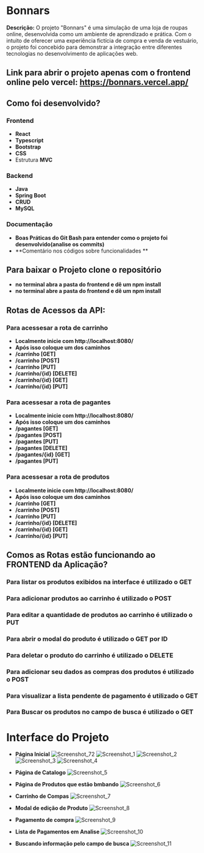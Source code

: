 # Bonnars

**Descrição:** O projeto "Bonnars" é uma simulação de uma loja de roupas online, desenvolvida como um ambiente de aprendizado e prática. Com o intuito de oferecer uma experiência fictícia de compra e venda de vestuário, o projeto foi concebido para demonstrar a integração entre diferentes tecnologias no desenvolvimento de aplicações web.


## Link para abrir o projeto apenas com o frontend online pelo vercel: https://bonnars.vercel.app/



## Como foi desenvolvido?

### Frontend
- **React**
- **Typescript**
- **Bootstrap**
- **CSS**
- Estrutura **MVC**

### Backend
- **Java**
- **Spring Boot**
- **CRUD**
- **MySQL**

### Documentação
- **Boas Práticas do Git Bash para entender como o projeto foi desenvolvido(analise os commits)**
- **Comentário nos códigos sobre funcionalidades **

## Para baixar o Projeto clone o repositório
- **no terminal abra a pasta do frontend e dê um npm install**
- **no terminal abre a pasta do frontend e dê um npm install**

## Rotas de Acessos da API:

### Para acessesar a rota de carrinho
- **Localmente inicie com http://localhost:8080/**
- **Após isso coloque um dos caminhos**
- **/carrinho  [GET]**
- **/carrinho  [POST]**
- **/carrinho  [PUT]**
- **/carrinho/{id}  [DELETE]**
- **/carrinho/{id}  [GET]**
- **/carrinho/{id}  [PUT]**


### Para acessesar a rota de pagantes
- **Localmente inicie com http://localhost:8080/**
- **Após isso coloque um dos caminhos**
- **/pagantes  [GET]**
- **/pagantes  [POST]**
- **/pagantes  [PUT]**
- **/pagantes  [DELETE]**
- **/pagantes/{id}  [GET]**
- **/pagantes  [PUT]**


### Para acessesar a rota de produtos
- **Localmente inicie com http://localhost:8080/**
- **Após isso coloque um dos caminhos**
- **/carrinho  [GET]**
- **/carrinho  [POST]**
- **/carrinho  [PUT]**
- **/carrinho/{id}  [DELETE]**
- **/carrinho/{id}  [GET]**
- **/carrinho/{id}  [PUT]**


## Comos as Rotas estão funcionando ao FRONTEND da Aplicação?

### Para listar os produtos exibidos na interface é utilizado o GET
### Para adicionar produtos ao carrinho é utilizado o POST
### Para editar a quantidade de produtos ao carrinho é utilizado o PUT
### Para abrir o modal do produto é utilizado o GET por ID
### Para deletar o produto do carrinho é utilizado o DELETE
### Para adicionar seu dados as compras dos produtos é utilizado o POST
### Para visualizar a lista pendente de pagamento é utilizado o GET
### Para Buscar os produtos no campo de busca é utilizado o GET

# Interface do Projeto
- **Página Inicial**
  ![Screenshot_72](https://github.com/Samanta00/Bonnars/assets/80990432/eadd9d64-f164-4f4e-849d-e6b4e9ee6e8e)
  ![Screenshot_1](https://github.com/Samanta00/Bonnars/assets/80990432/dc55522e-908a-4282-bff6-e5ae92b44ac3)
  ![Screenshot_2](https://github.com/Samanta00/Bonnars/assets/80990432/bbd3470b-1d99-4a76-ade7-7a7a0aadd938)
  ![Screenshot_3](https://github.com/Samanta00/Bonnars/assets/80990432/1877090e-77ea-49d1-b748-3588894277ca)
  ![Screenshot_4](https://github.com/Samanta00/Bonnars/assets/80990432/75f874fa-4068-4264-99db-dca0df6acb37)

- **Página de Catalogo**
  ![Screenshot_5](https://github.com/Samanta00/Bonnars/assets/80990432/13a358b4-96d6-42d9-a92b-3c5c21fd840b)

- **Página de Produtos que estão bmbando**
  ![Screenshot_6](https://github.com/Samanta00/Bonnars/assets/80990432/d99374b4-bb5c-49ba-b5c6-ecf4885f8da3)

- **Carrinho de Compas**
  ![Screenshot_7](https://github.com/Samanta00/Bonnars/assets/80990432/ab383f4f-0532-4c11-82e2-2bcd7963d3d3)

- **Modal de edição de Produto**
  ![Screenshot_8](https://github.com/Samanta00/Bonnars/assets/80990432/2f5f7fec-1239-4207-80d9-ed9559c459ac)

- **Pagamento de compra**
  ![Screenshot_9](https://github.com/Samanta00/Bonnars/assets/80990432/23a60dec-748f-49d7-8c25-ead8cdbee418)

- **Lista de Pagamentos em Analise**
  ![Screenshot_10](https://github.com/Samanta00/Bonnars/assets/80990432/66839182-7948-4bc8-a5ee-354ab067adbc)

- **Buscando informação pelo campo de busca**
  ![Screenshot_11](https://github.com/Samanta00/Bonnars/assets/80990432/3a17e773-cd8a-46be-a15a-ffefb141c69b)










